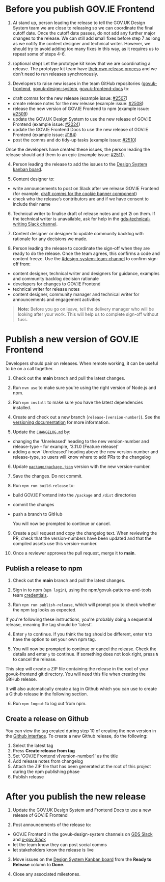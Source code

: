 # Before you publish GOV.IE Frontend

1. At stand up, person leading the release to tell the GOV.UK Design System team we are close to releasing so we can coordinate the final cutoff date. Once the cutoff date passes, do not add any further major changes to the release. We can still add small fixes before step 7 as long as we notify the content designer and technical writer. However, we should try to avoid adding too many fixes in this way, as it requires us to repeat some of steps 4-6.

2. (optional step) Let the prototype kit know that we are coordinating a release. The prototype kit team have [their own release process](https://github.com/alphagov/govuk-prototype-kit/tree/main/internal_docs) and we don't need to run releases synchronously.

3. Developers to raise new issues in the team GitHub repositories ([govuk-frontend](https://github.com/alphagov/govuk-frontend), [govuk-design-system](https://github.com/alphagov/govuk-design-system/issues/2024), [govuk-frontend-docs](https://github.com/alphagov/govuk-frontend-docs) to:
  - draft comms for the new release (example issue: [#2507](https://github.com/alphagov/govuk-frontend/issues/2507))
  - create release notes for the new release (example issue: [#2508](https://github.com/alphagov/govuk-frontend/issues/2508))
  - release the new version of GOV.IE Frontend to npm (example issue: [#2509](https://github.com/alphagov/govuk-frontend/issues/2509))
  - update the GOV.UK Design System to use the new release of GOV.IE Frontend (example issue: [#2024](https://github.com/alphagov/govuk-design-system/issues/2024))
  - update the GOV.IE Frontend Docs to use the new release of GOV.IE Frontend (example issue: [#184](https://github.com/alphagov/govuk-frontend-docs/issues/184))
  - post the comms and do tidy-up tasks (example issue: [#2510](https://github.com/alphagov/govuk-frontend/issues/2510))

  Once the developers have created these issues, the person leading the release should add them to an epic (example issue: [#2511](https://github.com/alphagov/govuk-frontend/issues/2511)).

4. Person leading the release to add the issues to the [Design System kanban board](https://github.com/orgs/alphagov/projects/4).

5. Content designer to:
  - write announcements to post on Slack after we release GOV.IE Frontend (for example, [draft comms for the cookie banner component](https://docs.google.com/document/d/1jVyMB7i94NOeflWaf3kE4Q4APMXGfluK3rOh74IHO08/edit))
  - check who the release’s contributors are and if we have consent to include their name

6. Technical writer to finalise draft of release notes and get 2i on them. If the technical writer is unavailable, ask for help in the [gds-technical-writing Slack channel](https://gds.slack.com/archives/CAD0R2NQG).

7. Content designer or designer to update community backlog with rationale for any decisions we made.

8. Person leading the release to coordinate the sign-off when they are ready to do the release. Once the team agrees, this confirms a code and content freeze. Use the [#design-system-team-channel](https://gds.slack.com/app_redirect?channel=design-system-team-channel) to confirm sign-off from:
  - content designer, technical writer and designers for guidance, examples and community backlog decision rationale
  - developers for changes to GOV.IE Frontend
  - technical writer for release notes
  - content designer, community manager and technical writer for announcements and engagement activities

> **Note:** Before you go on leave, tell the delivery manager who will be looking after your work. This will help us to complete sign-off without fuss.

# Publish a new version of GOV.IE Frontend

Developers should pair on releases. When remote working, it can be useful to be on a call together.

1. Check out the **main** branch and pull the latest changes.

2. Run `nvm use` to make sure you're using the right version of Node.js and npm.

3. Run `npm install` to make sure you have the latest dependencies installed.

4. Create and check out a new branch (`release-[version-number]`). See the [versioning documentation](/docs/contributing/versioning.md) for more information.

5. Update the [`CHANGELOG.md`](../../CHANGELOG.md) by:
  - changing the 'Unreleased' heading to the new version-number and release-type - for example, '3.11.0 (Feature release)'
  - adding a new 'Unreleased' heading above the new version-number and release-type, so users will know where to add PRs to the changelog

6. Update [`package/package.json`](../../package/package.json) version with the new version-number.

7. Save the changes. Do not commit.

8. Run `npm run build-release` to:

- build GOV.IE Frontend into the `/package` and `/dist` directories
- commit the changes
- push a branch to GitHub

  You will now be prompted to continue or cancel.

9. Create a pull request and copy the changelog text.
   When reviewing the PR, check that the version-numbers have been updated and that the compiled assets use this version-number.

10. Once a reviewer approves the pull request, merge it to **main**.

## Publish a release to npm

1. Check out the **main** branch and pull the latest changes.

2. Sign in to npm (`npm login`), using the npm/govuk-patterns-and-tools team [credentials](https://github.com/alphagov/design-system-team-credentials/tree/main/npm/govuk-patterns-and-tools).

3. Run `npm run publish-release`, which will prompt you to check whether the npm tag looks as expected.

  If you're following these instructions, you're probably doing a sequential release, meaning
  the tag should be 'latest'.

4. Enter `y` to continue. If you think the tag should be different, enter `N` to have the option to set your own npm tag.

5. You will now be prompted to continue or cancel the release. Check the details and enter `y` to continue. If something does not look right, press `N` to cancel the release.
  
  This step will create a ZIP file containing the release in the root of your govuk-frontend git directory. You will need this file when creating the GitHub release.

  It will also automatically create a tag in Github which you can use to create a Github release in the following section.
  
6. Run `npm logout` to log out from npm.

## Create a release on Github

You can view the tag created during step 10 of creating the new version in the [Github interface](https://github.com/alphagov/govuk-frontend/tags). To create a new Github release, do the following:

1. Select the latest tag
2. Press **Create release from tag**
3. Set 'GOV.IE Frontend v[version-number]' as the title
4. Add release notes from changelog
5. Attach the ZIP file that has been generated at the root of this project during the npm publishing phase
6. Publish release

# After you publish the new release

1. Update the GOV.UK Design System and Frontend Docs to use a new release of GOV.IE Frontend

2. Post announcements of the release to:
  - GOV.IE Frontend in the govuk-design-system channels on [GDS Slack](https://gds.slack.com/app_redirect?channel=govuk-design-system) and [x-gov Slack](https://ukgovernmentdigital.slack.com/app_redirect?channel=govuk-design-system)
  - let the team know they can post social comms
  - let stakeholders know the release is live

3. Move issues on the [Design System Kanban board](https://github.com/orgs/alphagov/projects/4) from the **Ready to Release** column to **Done**.

4. Close any associated milestones.

